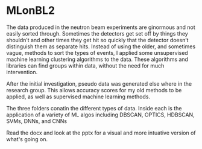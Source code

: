 # MLonBL2

The data produced in the neutron beam experiments are ginormous and not easily sorted through. Sometimes the detectors get set off by things they shouldn’t and other times they get hit so quickly that the detector doesn’t distinguish them as separate hits. Instead of using the older, and sometimes vague, methods to sort the types of events, I applied some unsupervised machine learning clustering algorithms to the data. These algorithms and libraries can find groups within data, without the need for much intervention.

After the initial investigation, pseudo data was generated else where in the research group. This allows accuracy scores for my old methods to be applied, as well as supervised machine learning methods.

The three folders conatin the different types of data. Inside each is the application of a variety of ML algos including DBSCAN, OPTICS, HDBSCAN, SVMs, DNNs, and CNNs

Read the docx and look at the pptx for a visual and more intuative version of what's going on.
